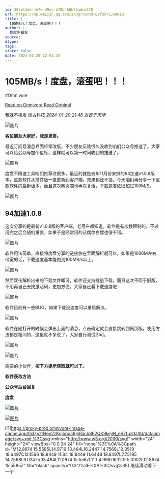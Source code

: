 ```yaml
---
id: 395e11ee-4e7e-49ec-b78b-66b52adce278
url: https://mp.weixin.qq.com/s/DgTTCNnd-EYf3krSJxUO1Q
title: |
  105MB/s！度盘，滚蛋吧！！！
author: |
  我就不植发
source: 
dtype: 
tags: 
state: false
date: 2024-01-20 22:03:35
---
```



# 105MB/s！度盘，滚蛋吧！！！
#Omnivore

[Read on Omnivore](https://omnivore.app/me/https-mp-weixin-qq-com-s-dg-ttc-nnd-e-yf-3-kr-s-jx-uo-1-q-18d272eee7a)
[Read Original](https://mp.weixin.qq.com/s/DgTTCNnd-EYf3krSJxUO1Q)

 我就不植发  谈古科技 _2024-01-20 21:48_ _发表于天津_ 

![图片](https://proxy-prod.omnivore-image-cache.app/0x0,ssMN9FHOR1YsDT2cJWOYXLSeOKxP1-q2SAd1dZ357HmM/https://mmbiz.qpic.cn/mmbiz_png/DN8aEEoRmA9m1JUo9STBnhYk7RtTjl7yJGhmxCEM29GvfUouId88OicMXK1zr6MFNZKBW5GU2sOFXy6o1olRuQA/640?wx_fmt=png)

**各位朋友大家好，我是发哥。**

最近订阅号消息界面经常改版，不少朋友反馈很久没收到咱们公众号推送了。大家可以给公众号加个星标，这样就可以第一时间收到的推送了。

![图片](https://proxy-prod.omnivore-image-cache.app/0x0,sHzsxYSExH0uMfwHVPFMYrTKdmh3DM3fRxejzXxSXUJM/https://mmbiz.qpic.cn/mmbiz_png/DN8aEEoRmAibVJlFqrRtoibw2gzWHwSnA6QNIb0LXCoWwVMeHqnvmYiabWjicpjJDBRUCy8egWNLGrEJJiaJ82fU8nA/640?wx_fmt=png)

度盘不限速工具咱们推荐过很多，最近的就是去年11月份安排的94加速v1.0.6版本，这款软件从插件版一直更新到客户端，效果都还不错。今天咱们再分享一下这款软件的最新版本，而且这次网页端也再次复活，下载速度依旧超过100M/S。  

![图片](https://proxy-prod.omnivore-image-cache.app/0x0,scBoDg1tC94uJ107i1-DPLuXpwvQE-tyBNSciN3C9gQY/https://mmbiz.qpic.cn/mmbiz_png/DN8aEEoRmA8AUY1kSdXy8l6w71vS1RNZ1tQx5lrecUORcO0jDbgZSn8kianicRZkdKvpxGf8CCTB7Osicqe6524WQ/640?wx_fmt=png)

## **94加速1.0.8**

这次分享的是最新v1.0.8版的客户端，老用户都知道，软件是有次数限制的，不过用完之后会随机重置，如果不是经常用的话偶尔白嫖也很不错。

![图片](https://proxy-prod.omnivore-image-cache.app/0x0,sqRhZT8O7ckrCkWTDc9CWLOpesRJngh-ma04yLI8GJuw/https://mmbiz.qpic.cn/mmbiz_png/DN8aEEoRmA8SOkbicxSenqa4eH2P8fUyic3Fiak7ntrHNJHhmpdh9bTKTjq3rlXtdytibgErJ59zoMHxsI3LDlG1iag/640?wx_fmt=png&from=appmsg)

软件用法简单，直接将度盘分享的链接放在里面解析就可以，如果是1000M左右带宽的话，下载速度基本能跑到100MB/s以上。

![图片](https://proxy-prod.omnivore-image-cache.app/0x0,shNAFYjbxGJUvn_KqtDiJe1JFs_N7wERXrG2qrsnSqME/https://mmbiz.qpic.cn/mmbiz_png/DN8aEEoRmA8SOkbicxSenqa4eH2P8fUyicLHSwab9szzqcRQGBB4LVO0o1KD82LhT566bHtFChwZy92l7j2vthibQ/640?wx_fmt=png&from=appmsg)

然后双击解析出来的下载文件即可，软件还支持批量下载，而且这次不同于旧版，不用再自己去找激活码，更加方便。大家自己看下载速度吧：

![图片](https://proxy-prod.omnivore-image-cache.app/0x0,scrkLjP5zxiUlUZzx7g1m4_IDm0gE7tfbkxOthbJx5FI/https://mmbiz.qpic.cn/mmbiz_png/DN8aEEoRmA8SOkbicxSenqa4eH2P8fUyic6lzb4XhCLlibkyCM2YJpicrzkBqoVoSz6LTiba93cLibEoE0gX9YaTuEdg/640?wx_fmt=png&from=appmsg)

软件目前有一些BUG，如果下载没速度可以重启解决。

![图片](https://proxy-prod.omnivore-image-cache.app/0x0,seOKbH-vgLfni2eywrXw3yACSCs1ZEBaxEURtfFTo7uY/https://mmbiz.qpic.cn/mmbiz_png/DN8aEEoRmA8SOkbicxSenqa4eH2P8fUyic9udaX0m55nu76lMa5icPwRcOTRoD9kKSiaibWqREDc1l9g0lYLXtagSbQ/640?wx_fmt=png&from=appmsg)

软件在刚打开的时候会弹出上面的消息，点击确定就会直接跳转到网页版，使用方法都是相同的，这里就不多说了，大家自行测试即可。

![图片](https://proxy-prod.omnivore-image-cache.app/0x0,sdDAUBSuGp5NUwOhRfnG1tEafsTmSqAbwzKu0HfcufBw/https://mmbiz.qpic.cn/mmbiz_png/6ckLoicIXCcj3octwTicmwPrRxKVjpjVQbuIOBeapYyqn6fCGeX78nCWornugf4XCFicDoiaKica8tcxibgR0hBZ7ZVA/640?wx_fmt=png&from=appmsg)

![图片](https://proxy-prod.omnivore-image-cache.app/0x0,saWvS68sgRPacc4V4jvqOWA4-cQ-eTLOrqoKp143_drw/https://mmbiz.qpic.cn/mmbiz_png/6ckLoicIXCcj3octwTicmwPrRxKVjpjVQbuiaE0KOTV68L8GR5KSdpLCkghHjxnFhs2Kr1IIQ7yJviaTJe9IImJ0BQ/640?wx_fmt=png&from=appmsg)

需要的小伙伴，**按下方提示获取就可以了。**

**软件获取方法**

**公众号后台回复**

**度盘**

[![图片](https://proxy-prod.omnivore-image-cache.app/0x0,sjEQ9w5PftBkXFM1LinX_2RGjgfcwSwEezjNkmaR1IYs/https://mmbiz.qpic.cn/mmbiz_png/DN8aEEoRmAibHRic4qGwU2F56qXzwBlv8kiaSTOjJWe9Cdh1ibTfZ7sdCFtG8DWAGpS2GE2k8sK6tPnzrI9cMRNJyw/640?wx_fmt=png)](http://mp.weixin.qq.com/s?%5F%5Fbiz=MzI0ODc4NjI3MA==&mid=2247530864&idx=1&sn=fff1c512c74ba9f7b44f067477ebe244&chksm=e9994541deeecc57e88bf08aa4bb1d812bd5fd4136e07bf831de22eb35cd78432e8640115246&scene=21#wechat%5Fredirect)

[![图片](https://proxy-prod.omnivore-image-cache.app/0x0,sKpPVOTqC98PAsS2viD8rdI0i6zZh5Ns54-SWVnroPbA/https://mmbiz.qpic.cn/mmbiz_png/DN8aEEoRmAibXhZ5tAWDBjnqgLyy3WoOdRkXvzic2utLPRIIP5yMfibGS5KZaCgqEeKJ7JQAX16SpM9X4uGTm9pyw/640?wx_fmt=png)](http://mp.weixin.qq.com/s?%5F%5Fbiz=MzI0ODc4NjI3MA==&mid=2247531520&idx=1&sn=e68bbd74261804052fa27a75e128dd0c&chksm=e9994031deeec927117651b46f9aba8b5da042be7e3daed2860db54297345c31507da80e9884&scene=21#wechat%5Fredirect)

![](https://proxy-prod.omnivore-image-cache.app/0x0,sztHen2zKglbooc8jnRanh8F2QK9kejIH_eS7fuz0zAU/data:image/svg+xml,%3Csvg xmlns=\"http://www.w3.org/2000/svg\" width=\"24\" height=\"24\" viewBox=\"0 0 24 24\" fill=\"none\"%3E%0A%3Cpath d=\"M12.8974 15.5585L14.9719 13.484L16.2447 14.7568L12.3519 18.6497C12.1566 18.8449 11.84 18.8449 11.6448 18.6497L7.75195 14.7568L9.02475 13.484L11.0974 15.5567L11.1 4.99976L12.9 5.0002L12.8974 15.5585Z\" fill=\"black\" opacity=\"0.3\"/%3E%0A%3C/svg%3E) 继续滑动看下一个 



